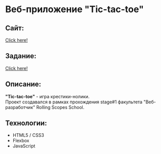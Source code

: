 # Веб-приложение "Tic-tac-toe"
## Сайт:
[Click here!](https://kybikn.github.io/tic-tac-toe/tic-tac-toe/)

## Задание:
[Click here!](https://github.com/rolling-scopes-school/tic-tac-toe)

## Описание:
**"Tic-tac-toe"** - игра крестики-нолики.<br>
Проект создавался в рамках прохождения stage#1 факультета "Веб-разработчик" Rolling Scopes School.<br>

## Технологии:
- HTML5 / CSS3
- Flexbox
- JavaScript